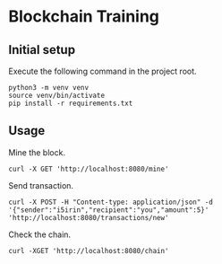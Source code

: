 # Blockchain Training

## Initial setup

Execute the following command in the project root.

```
python3 -m venv venv
source venv/bin/activate
pip install -r requirements.txt
```

## Usage

Mine the block.

```
curl -X GET 'http://localhost:8080/mine'
```

Send transaction.

```
curl -X POST -H "Content-type: application/json" -d '{"sender":"i5irin","recipient":"you","amount":5}' 'http://localhost:8080/transactions/new'
```

Check the chain.

```
curl -XGET 'http://localhost:8080/chain'
```
